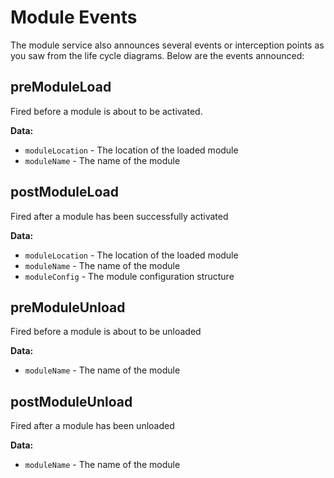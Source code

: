 # Module Events

The module service also announces several events or interception points as you saw from the life cycle diagrams. Below are the events announced:

## preModuleLoad

Fired before a module is about to be activated.

**Data:**

* `moduleLocation` - The location of the loaded module
* `moduleName` - The name of the module

## postModuleLoad

Fired after a module has been successfully activated

**Data:**

* `moduleLocation` - The location of the loaded module
* `moduleName` - The name of the module
* `moduleConfig` - The module configuration structure

## preModuleUnload

Fired before a module is about to be unloaded

**Data:**

* `moduleName` - The name of the module

## postModuleUnload

Fired after a module has been unloaded

**Data:**

* `moduleName` - The name of the module
